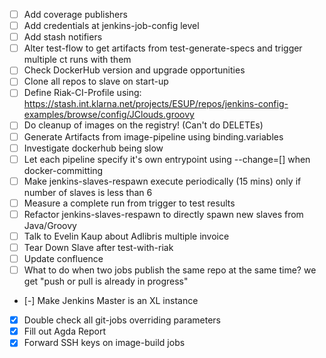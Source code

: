  - [ ] Add coverage publishers
 - [ ] Add credentials at jenkins-job-config level
 - [ ] Add stash notifiers
 - [ ] Alter test-flow to get artifacts from test-generate-specs and trigger multiple ct runs with them
 - [ ] Check DockerHub version and upgrade opportunities
 - [ ] Clone all repos to slave on start-up
 - [ ] Define Riak-CI-Profile using: https://stash.int.klarna.net/projects/ESUP/repos/jenkins-config-examples/browse/config/JClouds.groovy
 - [ ] Do cleanup of images on the registry! (Can't do DELETEs)
 - [ ] Generate Artifacts from image-pipeline using binding.variables
 - [ ] Investigate dockerhub being slow
 - [ ] Let each pipeline specify it's own entrypoint using --change=[] when docker-committing
 - [ ] Make jenkins-slaves-respawn execute periodically (15 mins) only if number of slaves is less than 6
 - [ ] Measure a complete run from trigger to test results
 - [ ] Refactor jenkins-slaves-respawn to directly spawn new slaves from Java/Groovy
 - [ ] Talk to Evelin Kaup about Adlibris multiple invoice
 - [ ] Tear Down Slave after test-with-riak
 - [ ] Update confluence
 - [ ] What to do when two jobs publish the same repo at the same time? we get "push or pull is already in progress"
 - [-] Make Jenkins Master is an XL instance
 - [X] Double check all git-jobs overriding parameters
 - [X] Fill out Agda Report
 - [X] Forward SSH keys on image-build jobs
